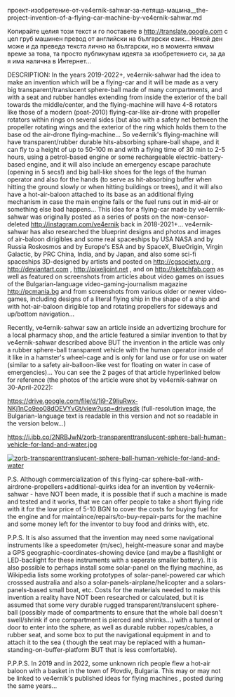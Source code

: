 
проект-изобретение-от-ve4ernik-sahwar-за-летяща-машина__the-project-invention-of-a-flying-car-machine-by-ve4ernik-sahwar.md

Копирайте целия този текст и го поставете в http://translate.google.com с цел груб машинен превод от английски на български език... Някой ден може и да преведа текста лично на български, но в момента нямам време за това, та просто публикувам идеята за изобретението си, за да я има налична в Интернет...

DESCRIPTION: In the years 2019-2022+, ve4ernik-sahwar had the idea to make an invention which will be a flying-car and it will be made as a very big transparent/translucent sphere-ball made of many compartments, and with a seat and rubber handles extending from inside the exterior of the ball towards the middle/center, and the flying-machine will have 4-8 rotators like those of a modern (poat-2010) flying-car-like air-drone with propeller rotators within rings on several sides (but also with a safety net between the propeller rotating wings and the exterior of the ring which holds them to the base od the air-drone flying-machine... So ve4ernik's flying-machine will have transparent/rubber durable hits-absorbing sphare-ball shape, and it can fly to a height of up to 50-100 m and with a flying time of 30 min to 2-5 hours, using a petrol-based engine or some rechargeable electric-battery-based engine, and it will also include an emergency escape parachute (opening in 5 secs!) and big ball-like shoes for the legs of the human operator and also for the hands (to serve as hit-absorbing buffer when hitting the ground slowly or when hitting buildings or trees), and it will also have a hot-air-baloon attached to its base as an additional flying mechanism in case the main engine fails or the fuel runs out in mid-air or something else bad happens...
 This idea for a flying-car made by ve4ernik-sahwar was originally posted as a series of posts on the now-censor-deleted http://instagram.com/ve4ernik back in 2018-2021+... ve4ernik-sahwar has also researched the blueprint designs and photos and images of air-baloon dirigibles and some real spaceships by USA NASA and by Russia Roskosmos and by Europe's ESA and by SpaceX, BlueOrigin, Virgin Galactic, by PRC China, India, and by Japan, and also some sci-fi spaceships 3D-designed by artists and posted on http://cgsociety.org , http://deviantart.com , http://pixeljoint.net , and on http://sketchfab.com as well as featured on screenshots from articles about video games on issues of the Bulgarian-language video-gaming-journalism magazine http://pcmania.bg and from screenshots from various older or newer video-games, including designs of a literal flying ship in the shape of a ship and with hot-air-baloon dirigible top and rotating propellers for sideways and up/bottom navigation...
 
 Recently, ve4ernik-sahwar saw an article inside an advertizing brochure for a local pharmacy shop, and the article featured a similar invention to that by ve4ernik-sahwar described above BUT the invention in the article was only a rubber sphere-ball transparent vehicle with the human operator inside of it like in a hamster's wheel-cage and is only for land use or for use on water (similar to a safety air-balloon-like vest for floating on water in case of emergencies)... You can see the 2 pages of that article hyperlinked below for reference (the photos of the article were shot by ve4ernik-sahwar on 30-April-2022):
 
 https://drive.google.com/file/d/1i9-Z9liuRwx-NKj1nCo9eo08dOEVYvGt/view?usp=drivesdk
 (full-resolution image, the Bulgarian-language text is readable in this version and not so readable in the version below...)
 
 
 
 https://i.ibb.co/2NRBJwN/zorb-transparenttranslucent-sphere-ball-human-vehicle-for-land-and-water.jpg
 
 <a href="https://ibb.co/m8d7pm8"><img src="https://i.ibb.co/2NRBJwN/zorb-transparenttranslucent-sphere-ball-human-vehicle-for-land-and-water.jpg" alt="zorb-transparenttranslucent-sphere-ball-human-vehicle-for-land-and-water" border="0"></a>
 
 P.S. Although commercialization of this flying-car sphere-ball-with-airdrone-propellers+additional-quirks idea for an invention by ve4ernik-sahwar - have NOT been made, it is possible that if such a machine is made and tested and it works, that we can offer people to take a short flying ride with it for the low price of 5-10 BGN to cover the costs for buying fuel for the engine and for maintaince/repairs/to-buy-repair-parts for the machine and some money left for the inventor to buy food and drinks with, etc.
 
P.P.S. It is also assumed that the invention may need some navigational instruments like a speedometer (m/sec), height-measure sonar and maybe a GPS geographic-coordinates-showing device (and maybe a flashlight or LED-bacilight for these instruments with a seperate smaller battery). It is also possible to perhaps install some solar-panel on the flying machine, as Wikipedia lists some working prototypes of solar-panel-powered car which crosssed australia and also a solar-panels-airplane/helicopter and a solars-panels-based small boat, etc.
Costs for the materials needed to make this invention a reality have NOT been researched or calculated, but it is assumed that some very durable rugged transparent/translucent sphere-ball (possibly made of compartments to ensure that the whole ball doesn't swell/shrink if one compartment is pierced and shrinks...) with a tunnel or door to enter into the sphere, as well as durable rubber ropes/cables, a rubber seat, and some box to put the navigational equipment in and to attach it to the sea ( though the seat may be replaced with a human-standing-on-buffer-platform BUT that is less comfortable).

P.P.P.S. In 2019 and in 2022, some unknown rich people flew a hot-air baloon with a basket in the town of Plovdiv, Bulgaria. This may or may not be linked to ve4ernik's published ideas for flying machines , posted during the same years...
